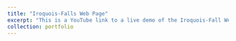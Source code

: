 ```yaml
---
title: "Iroquois-Falls Web Page"
excerpt: "This is a YouTube link to a live demo of the Iroquois-Fall Web App"
collection: portfolio
---
```


